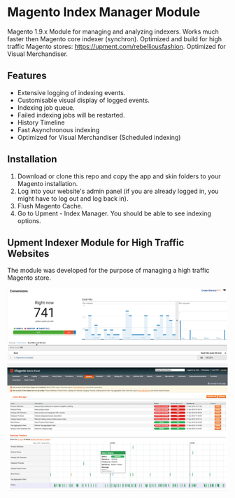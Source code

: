 # Magento Index Manager Module

Magento 1.9.x Module for managing and analyzing indexers. Works much faster then Magento core indexer (synchron). Optimized and build for high traffic Magento stores: https://upment.com/rebelliousfashion. Optimized for Visual Merchandiser.


## Features

- Extensive logging of indexing events.
- Customisable visual display of logged events.
- Indexing job queue.
- Failed indexing jobs will be restarted.
- History Timeline
- Fast Asynchronous indexing
- Optimized for Visual Merchandiser (Scheduled indexing)

## Installation

1. Download or clone this repo and copy the app and skin folders to your Magento installation.
2. Log into your website's admin panel (if you are already logged in, you might have to log out and log back in).
3. Flush Magento Cache.
4. Go to Upment - Index Manager. You should be able to see indexing options.

## Upment Indexer Module for High Traffic Websites

The module was developed for the purpose of managing a high traffic Magento store.

![](images/index1.png)
![](images/index2.png)

